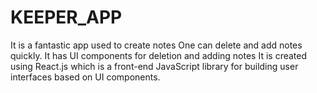 # KEEPER_APP
It is a fantastic app used to create notes One can delete and add notes quickly. It has UI components for deletion and adding notes It is created using React.js which is a front-end JavaScript library for building user interfaces based on UI components. 
